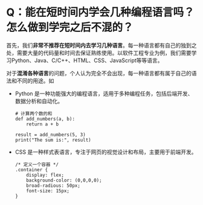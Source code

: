 # Q：能在短时间内学会几种编程语言吗？怎么做到学完之后不混的？

首先，我们**非常不推荐在短时间内去学习几种语言**。每一种语言都有自己的独到之处，需要大量的代码量和时间去保证熟练使用。以软件工程专业为例，我们需要学习Python、Java、C/C++、HTML、CSS、JavaScript等等语言。

对于**混淆各种语言**的问题，个人认为完全不会出现，每一种语言都有属于自己的语法和不同的用途。如
- Python 是一种功能强大的编程语言，适用于多种编程任务，包括后端开发、数据分析和自动化。
    ```
    # 计算两个数的和
    def add_numbers(a, b):
        return a + b

    result = add_numbers(5, 3)
    print("The sum is:", result)
    ```
- CSS 是一种样式表语言，专注于网页的视觉设计和布局，主要用于前端开发。
    ```
    /* 定义一个容器 */
    .container {
        display: flex;
        background-color: (0,0,0,0);
        broad-radious: 50px;
        font-size: 15px;
    }
    ```